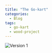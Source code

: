 ```yaml
---
title: "The Go-kart"
categories:
  - Blog
tags:
  - go-kart
  - wood-project
---
```


![Version 1](/_posts/assets/images/version1.jpeg)
